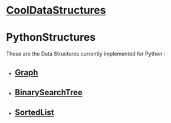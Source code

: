 # [__CoolDataStructures__]() <!-- [__CoolDataStructures__](../README.md) --> #
# PythonStructures #

These are the Data Structures currently implemented for Python :

- ## [Graph](Graph/) <!-- [Graph](Graph/README.md) --> ##
- ## [BinarySearchTree](BinarySearchTree/) <!-- [BinarySearchTree](BinarySearchTree/README.md) --> ##
- ## [SortedList](SortedList/) <!-- [SortedList](SortedList/README.md) --> ##